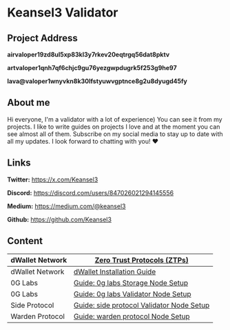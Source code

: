 # Keansel3 Validator

## Project	Address

**airvaloper19zd8ul5xp83kl3y7rkev20eqtrgq56dat8pktv**

**artvaloper1qnh7qf6chjc9gu76yezgwpdugrk5f253g9he97**

**lava@valoper1wnyvkn8k30lfstyuwvgptnce8g2u8dyugd45fy**

## About me

Hi everyone, I'm a validator with a lot of experience) You can see it from my projects. I like to write guides on projects I love and at the moment you can see almost all of them. Subscribe on my social media to stay up to date with all my updates. I look forward to chatting with you! ❤️

## Links

**Twitter:** https://x.com/Keansel3

**Discord:** https://discord.com/users/847026021294145556

**Medium:** https://medium.com/@keansel3

**Github:** https://github.com/Keansel3

## Content

| dWallet Network | [Zero Trust Protocols (ZTPs)](https://medium.com/@keansel3/zero-trust-protocols-ztps-how-they-work-and-why-they-matter-0625d8bfcc39) |
| --- | --- |
| dWallet Network | [dWallet Installation Guide](https://keansel3.gitbook.io/keansel3/dwallet-network/dwallet-installation-guide) |
| 0G Labs | [Guide: 0g labs Storage Node Setup](https://medium.com/@keansel3/guide-0g-labs-storage-node-setup-5ef79ea6ae30) |
| 0G Labs | [Guide: 0g labs Validator Node Setup](https://medium.com/@keansel3/guide-0g-labsvalidator-node-setup-e75153504bf4) | 
| Side Protocol | [Guide: side protocol Validator Node Setup](https://medium.com/@keansel3/guide-side-protocol-validator-node-setup-9f9276732c04) |
| Warden Protocol | [Guide: warden protocol Node Setup](https://keansel3.gitbook.io/keansel3/warden-protocol-guides/guide-warden-protocol-node-setup) |
